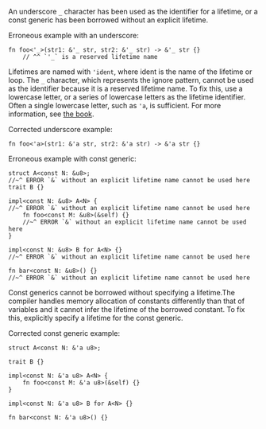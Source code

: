 An underscore `_` character has been used as the identifier for a lifetime,
or a const generic has been borrowed without an explicit lifetime.

Erroneous example with an underscore:
```compile_fail,E0106,E0637
fn foo<'_>(str1: &'_ str, str2: &'_ str) -> &'_ str {}
    // ^^ `'_` is a reserved lifetime name
```
Lifetimes are named with `'ident`, where ident is the name of the lifetime or
loop. The `_` character, which represents the ignore pattern, cannot be used
as the identifier because it is a reserved lifetime name. To fix
this, use a lowercase letter, or a series of lowercase letters as the lifetime
identifier. Often a single lowercase letter, such as `'a`, is sufficient.  For
more information, see [the book][bk-no].

Corrected underscore example:
```
fn foo<'a>(str1: &'a str, str2: &'a str) -> &'a str {}
```

Erroneous example with const generic:
```compile_fail,E0261,E0637,E0658
struct A<const N: &u8>;
//~^ ERROR `&` without an explicit lifetime name cannot be used here
trait B {}

impl<const N: &u8> A<N> {
//~^ ERROR `&` without an explicit lifetime name cannot be used here
    fn foo<const M: &u8>(&self) {}
    //~^ ERROR `&` without an explicit lifetime name cannot be used here
}

impl<const N: &u8> B for A<N> {}
//~^ ERROR `&` without an explicit lifetime name cannot be used here

fn bar<const N: &u8>() {}
//~^ ERROR `&` without an explicit lifetime name cannot be used here
```

Const generics cannot be borrowed without specifying a lifetime.The
compiler handles memory allocation of constants differently than that of
variables and it cannot infer the lifetime of the borrowed constant.
To fix this, explicitly specify a lifetime for the const generic.

Corrected const generic example:
```
struct A<const N: &'a u8>;

trait B {}

impl<const N: &'a u8> A<N> {
    fn foo<const M: &'a u8>(&self) {}
}

impl<const N: &'a u8> B for A<N> {}

fn bar<const N: &'a u8>() {}
```
[bk-no]: https://doc.rust-lang.org/book/appendix-02-operators.html#non-operator-symbols
